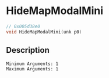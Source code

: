 # HideMapModalMini
```c
// 0x005d38e0
void HideMapModalMini(unk p0)
```
## Description
```
Minimum Arguments: 1
Maximum Arguments: 1
```
